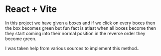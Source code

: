 # React + Vite

In this project we have given a boxes and if we click on every boxes then the box becomes green but fun fact is atlast when all boxes become then they start coming into their normal position in the reverse order they become green.

I was taken help from various sources to implement this method..